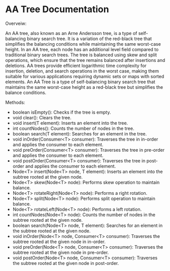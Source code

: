 # AA Tree Documentation

Overveiw:

An AA tree, also known as an Arne Andersson tree, is a type of self-balancing binary search tree. It is a variation of the red-black tree that simplifies the balancing conditions while maintaining the same worst-case height. In an AA tree, each node has an additional level field compared to traditional binary search trees. The tree is balanced using skew and split operations, which ensure that the tree remains balanced after insertions and deletions. AA trees provide efficient logarithmic time complexity for insertion, deletion, and search operations in the worst case, making them suitable for various applications requiring dynamic sets or maps with sorted elements. An AA Tree is a type of self-balancing binary search tree that maintains the same worst-case height as a red-black tree but simplifies the balance conditions.

Methods:

* boolean isEmpty(): Checks if the tree is empty.
* void clear(): Clears the tree.
* void insert(T element): Inserts an element into the tree.
* int countNodes(): Counts the number of nodes in the tree.
* boolean search(T element): Searches for an element in the tree.
* void inOrder(Consumer&lt;T&gt; consumer): Traverses the tree in in-order and applies the consumer to each element.
* void preOrder(Consumer&lt;T&gt; consumer): Traverses the tree in pre-order and applies the consumer to each element.
* void postOrder(Consumer&lt;T&gt; consumer): Traverses the tree in post-order and applies the consumer to each element.
* Node&lt;T&gt; insert(Node&lt;T&gt; node, T element): Inserts an element into the subtree rooted at the given node.
* Node&lt;T&gt; skew(Node&lt;T&gt; node): Performs skew operation to maintain balance.
* Node&lt;T&gt; rotateRight(Node&lt;T&gt; node): Performs a right rotation.
* Node&lt;T&gt; split(Node&lt;T&gt; node): Performs split operation to maintain balance.
* Node&lt;T&gt; rotateLeft(Node&lt;T&gt; node): Performs a left rotation.
* int countNodes(Node&lt;T&gt; node): Counts the number of nodes in the subtree rooted at the given node.
* boolean search(Node&lt;T&gt; node, T element): Searches for an element in the subtree rooted at the given node.
* void inOrder(Node&lt;T&gt; node, Consumer&lt;T&gt; consumer): Traverses the subtree rooted at the given node in in-order.
* void preOrder(Node&lt;T&gt; node, Consumer&lt;T&gt; consumer): Traverses the subtree rooted at the given node in pre-order.
* void postOrder(Node&lt;T&gt; node, Consumer&lt;T&gt; consumer): Traverses the subtree rooted at the given node in post-order.
